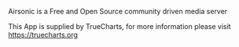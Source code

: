 
Airsonic is a Free and Open Source community driven media server

This App is supplied by TrueCharts, for more information please visit https://truecharts.org
